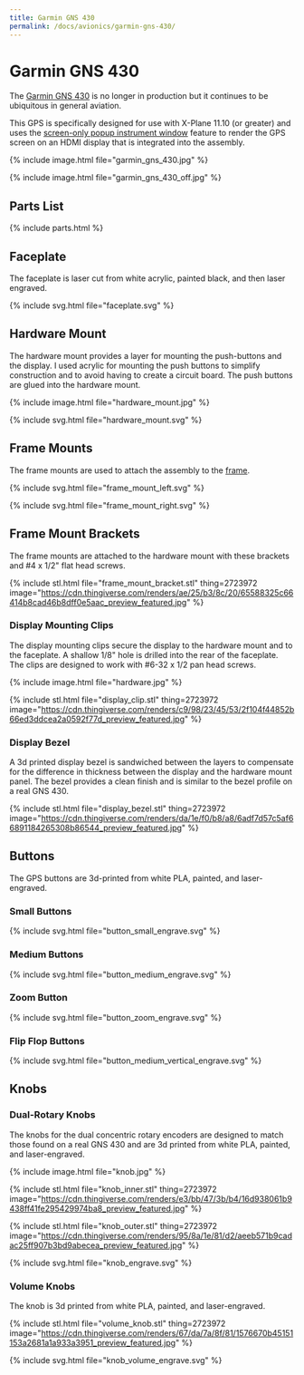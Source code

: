 ```yaml
---
title: Garmin GNS 430
permalink: /docs/avionics/garmin-gns-430/
---
```

# Garmin GNS 430

The [Garmin GNS 430](https://buy.garmin.com/en-US/US/p/82) is no longer in production but it continues to be ubiquitous in general aviation. 

This GPS is specifically designed for use with X-Plane 11.10 (or greater) and uses the [screen-only popup instrument window](https://developer.x-plane.com/2017/09/three-lesser-known-aircraft-features-for-11-10/) feature to render the GPS screen on an HDMI display that is integrated into the assembly.

{% include image.html file="garmin_gns_430.jpg" %}

{% include image.html file="garmin_gns_430_off.jpg" %}

## Parts List

{% include parts.html %}

## Faceplate

The faceplate is laser cut from white acrylic, painted black, and then laser engraved.

{% include svg.html file="faceplate.svg" %}

## Hardware Mount

The hardware mount provides a layer for mounting the push-buttons and the display. I used acrylic for mounting the push buttons to simplify construction and to avoid having to create a circuit board. The push buttons are glued into the hardware mount.

{% include image.html file="hardware_mount.jpg" %}

{% include svg.html file="hardware_mount.svg" %}

## Frame Mounts

The frame mounts are used to attach the assembly to the [frame](/docs/frame).

{% include svg.html file="frame_mount_left.svg" %}

{% include svg.html file="frame_mount_right.svg" %}

## Frame Mount Brackets

The frame mounts are attached to the hardware mount with these brackets and \#4 x 1/2" flat head screws.

{% include stl.html file="frame_mount_bracket.stl" thing=2723972 
   image="https://cdn.thingiverse.com/renders/ae/25/b3/8c/20/65588325c66414b8cad46b8dff0e5aac_preview_featured.jpg" %}

### Display Mounting Clips

The display mounting clips secure the display to the hardware mount and to the faceplate. A shallow 1/8" hole is drilled into the rear of the faceplate. The clips are designed to work with \#6-32 x 1/2 pan head screws.

{% include image.html file="hardware.jpg" %}

{% include stl.html file="display_clip.stl" thing=2723972 
   image="https://cdn.thingiverse.com/renders/c9/98/23/45/53/2f104f44852b66ed3ddcea2a0592f77d_preview_featured.jpg" %}

### Display Bezel

A 3d printed display bezel is sandwiched between the layers to compensate for the difference in thickness between the display and the hardware mount panel. The bezel provides a clean finish and is similar to the bezel profile on a real GNS 430.

{% include stl.html file="display_bezel.stl" thing=2723972 
   image="https://cdn.thingiverse.com/renders/da/1e/f0/b8/a8/6adf7d57c5af66891184265308b86544_preview_featured.jpg" %}

## Buttons

The GPS buttons are 3d-printed from white PLA, painted, and laser-engraved.

### Small Buttons

{% include svg.html file="button_small_engrave.svg" %}

### Medium Buttons

{% include svg.html file="button_medium_engrave.svg" %}

### Zoom Button

{% include svg.html file="button_zoom_engrave.svg" %}

### Flip Flop Buttons

{% include svg.html file="button_medium_vertical_engrave.svg" %}

## Knobs

### Dual-Rotary Knobs

The knobs for the dual concentric rotary encoders are designed to match those found on a real GNS 430 and are 3d printed from white PLA, painted, and laser-engraved.

{% include image.html file="knob.jpg" %}

{% include stl.html file="knob_inner.stl" thing=2723972 
   image="https://cdn.thingiverse.com/renders/e3/bb/47/3b/b4/16d938061b9438ff41fe295429974ba8_preview_featured.jpg" %}

{% include stl.html file="knob_outer.stl" thing=2723972 
   image="https://cdn.thingiverse.com/renders/95/8a/1e/81/d2/aeeb571b9cadac25ff907b3bd9abecea_preview_featured.jpg" %}

{% include svg.html file="knob_engrave.svg" %}

### Volume Knobs

The knob is 3d printed from white PLA, painted, and laser-engraved.

{% include stl.html file="volume_knob.stl" thing=2723972 
   image="https://cdn.thingiverse.com/renders/67/da/7a/8f/81/1576670b45151153a2681a1a933a3951_preview_featured.jpg" %}

{% include svg.html file="knob_volume_engrave.svg" %}
